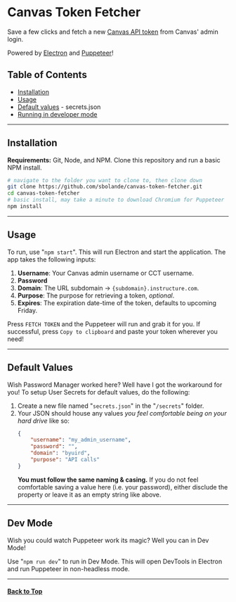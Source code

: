 # Canvas Token Fetcher
Save a few clicks and fetch a new [Canvas API token](https://canvas.instructure.com/doc/api/file.oauth.html#manual-token-generation) from Canvas' admin login.

Powered by [Electron](https://www.electronjs.org/) and [Puppeteer](https://pptr.dev/)! 

## Table of Contents
- [Installation](#installation)
- [Usage](#usage)
- [Default values](#default-values) - secrets.json
- [Running in developer mode](#dev-mode)
----------
## Installation
**Requirements:** Git, Node, and NPM.
Clone this repository and run a basic NPM install.
```sh
# navigate to the folder you want to clone to, then clone down
git clone https://github.com/sbolande/canvas-token-fetcher.git
cd canvas-token-fetcher
# basic install, may take a minute to download Chromium for Puppeteer
npm install
```

----------
## Usage
To run, use "`npm start`". This will run Electron and start the application.
The app takes the following inputs:
1. **Username**: Your Canvas admin username or CCT username.
2. **Password**
3. **Domain**: The URL subdomain -> `{subdomain}.instructure.com`.
4. **Purpose**: The purpose for retrieving a token, _optional_.
5. **Expires**: The expiration date-time of the token, defaults to upcoming Friday.

Press `FETCH TOKEN` and the Puppeteer will run and grab it for you. If successful, press `Copy to clipboard` and paste your token wherever you need!

----------
## Default Values
Wish Password Manager worked here? Well have I got the workaround for you! To setup User Secrets for default values, do the following:
1. Create a new file named "`secrets.json`" in the "`/secrets`" folder.
2. Your JSON should house any values _you feel comfortable being on your hard drive_ like so:
    ```json
    {
        "username": "my_admin_username",
        "password": "",
        "domain": "byuird",
        "purpose": "API calls"
    }
    ```
    **You must follow the same naming & casing.** If you do not feel comfortable saving a value here (i.e. your password), either disclude the property or leave it as an empty string like above.

----------
## Dev Mode
Wish you could watch Puppeteer work its magic? Well you can in Dev Mode!

Use "`npm run dev`" to run in Dev Mode. This will open DevTools in Electron and run Puppeteer in non-headless mode.

----------
#### [Back to Top](#table-of-contents)